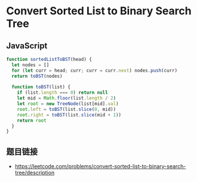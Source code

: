 # Convert Sorted List to Binary Search Tree

## JavaScript
```javascript
function sortedListToBST(head) {
  let nodes = []
  for (let curr = head; curr; curr = curr.next) nodes.push(curr)
  return toBST(nodes)
  
  function toBST(list) {
    if (list.length === 0) return null
    let mid = Math.floor(list.length / 2)
    let root = new TreeNode(list[mid].val)
    root.left = toBST(list.slice(0, mid))
    root.right = toBST(list.slice(mid + 1))
    return root
  }
}
```

## 题目链接
* https://leetcode.com/problems/convert-sorted-list-to-binary-search-tree/description
